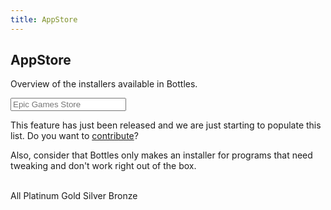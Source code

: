 ```yaml
---
title: AppStore
---
```


<section class="heading">
  <div class="container large center">
    <h1>AppStore</h1>
    <p>Overview of the installers available in Bottles.</p>
    <input class="store-search" type="search" autocomplete="off" placeholder="Epic Games Store" />
  </div>
</section>

<section class="page">
  <div class="container large">
    <div class="warning">
			<p>This feature has just been released and we are just starting to populate this list. Do you want to <a href="https://maintainers.usebottles.com">contribute</a>?</p>
      <p>Also, consider that Bottles only makes an installer for programs that need tweaking and don't work right out of the box.</p>
    </div>
    <br />
    <div class="filters">
      <span class="tag grade-all active" grade="All">All</span>
      <span class="tag grade-Platinum" grade="Platinum">Platinum</span>
      <span class="tag grade-Gold" grade="Gold">Gold</span>
      <span class="tag grade-Silver" grade="Silver">Silver</span>
      <span class="tag grade-Bronze" grade="Bronze">Bronze</span>
    </div>
    <br />
    <div class="store store-results">
    </div>
  </div>
</section>

<div class="modal" id="modal_installer"></div>
<div class="modal" id="modal_review"></div>
<link rel="stylesheet" href="https://cdnjs.cloudflare.com/ajax/libs/highlight.js/11.2.0/styles/obsidian.min.css">
<script src="https://cdnjs.cloudflare.com/ajax/libs/highlight.js/11.2.0/highlight.min.js"></script>
<script src="https://cdnjs.cloudflare.com/ajax/libs/highlight.js/11.2.0/languages/yaml.min.js"></script>
<script src="https://cdnjs.cloudflare.com/ajax/libs/js-yaml/4.1.0/js-yaml.min.js"></script>
<script src="/assets/js/store-common.js"></script>
<script>
  document.querySelector('.store-search').addEventListener('keyup', function(e) {
    var search = this.value.toLowerCase();
    var cards = document.querySelectorAll('.store .card');
    for (var i = 0; i < cards.length; i++) {
      var card = cards[i];
      var text = card.innerText.toLowerCase();
      if (text.indexOf(search) > -1) {
        card.style.display = 'block';
      } else {
        card.style.display = 'none';
      }
    }
  });
  document.querySelectorAll('.filters .tag').forEach(function(tag) {
    tag.addEventListener('click', function(e) {
      var grade = this.getAttribute('grade');
      document.querySelectorAll('.filters .tag').forEach(function(tag) {
        tag.classList.remove('active');
      });
      this.classList.add('active');
      document.querySelectorAll('.store .card').forEach(function(card) {
        if (grade == 'All') {
          card.style.display = 'block';
        } else {
          if (card.getAttribute('grade') == grade) {
            card.style.display = 'block';
          } else {
            card.style.display = 'none';
          }
        }
      });
    });
  });
  var store = document.getElementsByClassName("store");
  document.addEventListener("DOMContentLoaded", function () {
    fetch('https://raw.githubusercontent.com/bottlesdevs/programs/main/index.yml')
      .then(response => response.text())
      .then((data) => {
        console.info("Installers database index found.");
        data = jsyaml.load(data)
        for (var item in data) {
          installer = data[item];
          icon = `https://github.com/bottlesdevs/programs/blob/main/data/${item}/${installer["Icon"]}?raw=true`;
          var card = `<div class="card" grade="${installer["Grade"]}">
            <div class="card-content">
              <div class="card-bg" style="background-image: url(${icon})"></div>
              <h3>
                <a href="/app#${item}">
                  <img src="${icon}" alt="${item}" />
                  ${installer["Name"]}
                </a>
              </h3>
              <div class="dropdown">
                <div class="toggler">
                  <span class="material-icons">expand_more</span>
                </div>
                <ul>
                  <li>
                    <a href='https://github.com/bottlesdevs/programs/issues/new/choose' title='Bug report'>
                      <span class="material-icons">bug_report</span> <span>Bug report</span>
                    </a>
                  </li>
                  <li>
                    <a onclick='modal("https://raw.githubusercontent.com/bottlesdevs/programs/main/${installer["Category"]}/${item}.yml")' title='Show installer'>
                      <span class="material-icons">code</span> <span>Show installer</span>
                    </a>
                  </li>
                </ul>
              </div>
              <p>${installer["Description"]}</p>
              <div class="tags">
                <span class="tag grade-${installer["Grade"]}">${installer["Grade"]}</span>
                <span class="tag tag-${installer["Category"]}">${installer["Category"]}</span>
              </div>
              <div class="actions">
                <a href='https://docs.usebottles.com/bottles/installers#use-installers' title='How to install'> <!--bottles:${item}-->
                  <span class="material-icons-outlined">download</span> Install
                </a>
              </div>
            </div>
          </div>`;
          store[0].innerHTML += card;
        }
      })
      .catch(err => {
        console.error("Failed to fetch Installers database index!");
        throw err
      });
  });
</script>
